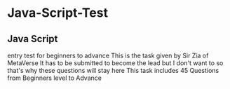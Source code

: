 # Java-Script-Test
<h2>Java Script</h2> entry test for beginners to advance
This is the task given by Sir Zia of MetaVerse
It has to be submitted to become the lead but I don't want to so that's why these questions will stay here
This task includes 45 Questions from Beginners level to Advance 
